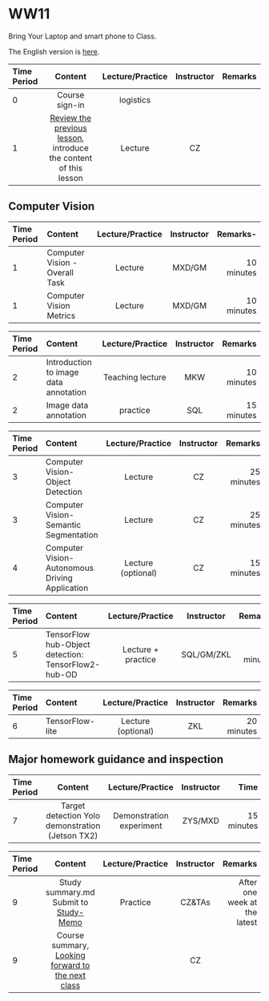 # WW11

Bring Your Laptop and smart phone to Class.

The English version is [here](WW11-Plan-en.md).

| Time Period | Content | Lecture/Practice | Instructor | Remarks |
| :--- | :----: | :----: | :----: | ----: |
| 0 | Course sign-in | logistics | | |
| 1 | [Review the previous lesson](../WW10/WW10-Plan.md), introduce the content of this lesson | Lecture | CZ | |

## Computer Vision

| Time Period | Content | Lecture/Practice | Instructor | Remarks- |
| :----- | :------------------- | :--------: | :----: | ----: |
| 1 | Computer Vision - Overall Task | Lecture | MXD/GM | 10 minutes |
| 1 | Computer Vision Metrics | Lecture | MXD/GM | 10 minutes |

| Time Period | Content | Lecture/Practice | Instructor | Remarks |
| :----- | :------------------- | :------: | :----: | ----: |
| 2 | Introduction to image data annotation | Teaching lecture | MKW | 10 minutes |
| 2 | Image data annotation | practice | SQL | 15 minutes |


| Time Period | Content | Lecture/Practice | Instructor | Remarks |
| :----- | :------------------- | :------: | :----: | ----: |
| 3 | Computer Vision-Object Detection | Lecture | CZ | 25 minutes |
| 3 | Computer Vision-Semantic Segmentation | Lecture | CZ | 25 minutes |
| 4 | Computer Vision-Autonomous Driving Application | Lecture (optional) | CZ | 15 minutes |

| Time Period | Content | Lecture/Practice | Instructor | Remarks |
| :----- | :------------------- | :------: | :----: | ----: |
| 5 | TensorFlow hub-Object detection: TensorFlow2-hub-OD | Lecture + practice | SQL/GM/ZKL | 25 minutes |


| Time Period | Content | Lecture/Practice | Instructor | Remarks |
| :----- | :------------------- | :------: | :----: | ----: |
| 6 | TensorFlow-lite | Lecture (optional) | ZKL | 20 minutes |


## Major homework guidance and inspection

| Time Period | Content | Lecture/Practice | Instructor | Time | Remarks |
| :----- | :-------------------: | :------: | :---: | ---: | :---- |
| 7 | Target detection Yolo demonstration (Jetson TX2) | Demonstration experiment | ZYS/MXD | 15 minutes | |


| Time Period | Content | Lecture/Practice | Instructor | Remarks |
| :--- | :----: | :----: | :----: | ---: |
| 9 | Study summary.md Submit to [Study-Memo](../../../Memos/Study-Memo) | Practice | CZ&TAs | After one week at the latest |
| 9 | Course summary, [Looking forward to the next class](../WW12/WW12-Plan.md) | | CZ | |